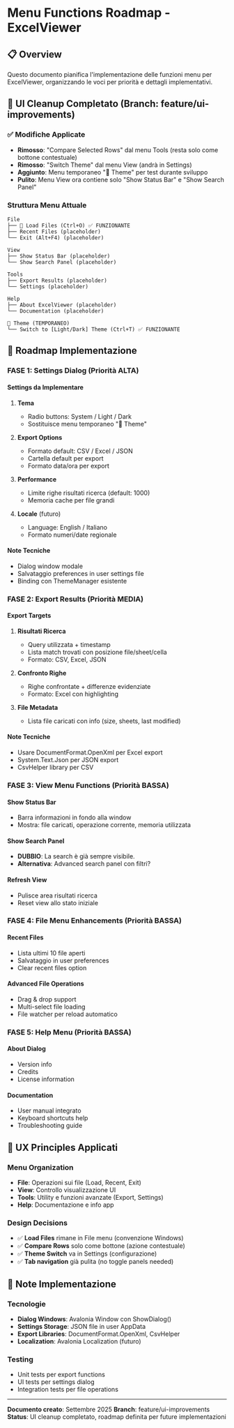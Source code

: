 # Menu Functions Roadmap - ExcelViewer

## 📋 Overview

Questo documento pianifica l'implementazione delle funzioni menu per ExcelViewer, organizzando le voci per priorità e dettagli implementativi.

## 🎯 UI Cleanup Completato (Branch: feature/ui-improvements)

### ✅ Modifiche Applicate

- **Rimosso**: "Compare Selected Rows" dal menu Tools (resta solo come bottone contestuale)
- **Rimosso**: "Switch Theme" dal menu View (andrà in Settings)
- **Aggiunto**: Menu temporaneo "🎨 Theme" per test durante sviluppo
- **Pulito**: Menu View ora contiene solo "Show Status Bar" e "Show Search Panel"

### Struttura Menu Attuale

```text
File
├── 📁 Load Files (Ctrl+O) ✅ FUNZIONANTE
├── Recent Files (placeholder)
└── Exit (Alt+F4) (placeholder)

View
├── Show Status Bar (placeholder)
└── Show Search Panel (placeholder)

Tools
├── Export Results (placeholder)
└── Settings (placeholder)

Help
├── About ExcelViewer (placeholder)
└── Documentation (placeholder)

🎨 Theme (TEMPORANEO)
└── Switch to [Light/Dark] Theme (Ctrl+T) ✅ FUNZIONANTE
```

## 🚀 Roadmap Implementazione

### **FASE 1: Settings Dialog (Priorità ALTA)**

#### Settings da Implementare

1. **Tema**
   - Radio buttons: System / Light / Dark
   - Sostituisce menu temporaneo "🎨 Theme"

2. **Export Options**
   - Formato default: CSV / Excel / JSON
   - Cartella default per export
   - Formato data/ora per export

3. **Performance**
   - Limite righe risultati ricerca (default: 1000)
   - Memoria cache per file grandi

4. **Locale** (futuro)
   - Language: English / Italiano
   - Formato numeri/date regionale

#### Note Tecniche

- Dialog window modale
- Salvataggio preferences in user settings file
- Binding con ThemeManager esistente

### **FASE 2: Export Results (Priorità MEDIA)**

#### Export Targets

1. **Risultati Ricerca**
   - Query utilizzata + timestamp
   - Lista match trovati con posizione file/sheet/cella
   - Formato: CSV, Excel, JSON

2. **Confronto Righe**
   - Righe confrontate + differenze evidenziate
   - Formato: Excel con highlighting

3. **File Metadata**
   - Lista file caricati con info (size, sheets, last modified)

#### Note Tecniche

- Usare DocumentFormat.OpenXml per Excel export
- System.Text.Json per JSON export
- CsvHelper library per CSV

### **FASE 3: View Menu Functions (Priorità BASSA)**

#### Show Status Bar

- Barra informazioni in fondo alla window
- Mostra: file caricati, operazione corrente, memoria utilizzata

#### Show Search Panel

- **DUBBIO**: La search è già sempre visibile.
- **Alternativa**: Advanced search panel con filtri?

#### Refresh View

- Pulisce area risultati ricerca
- Reset view allo stato iniziale

### **FASE 4: File Menu Enhancements (Priorità BASSA)**

#### Recent Files

- Lista ultimi 10 file aperti
- Salvataggio in user preferences
- Clear recent files option

#### Advanced File Operations

- Drag & drop support
- Multi-select file loading
- File watcher per reload automatico

### **FASE 5: Help Menu (Priorità BASSA)**

#### About Dialog

- Version info
- Credits
- License information

#### Documentation

- User manual integrato
- Keyboard shortcuts help
- Troubleshooting guide

## 🎨 UX Principles Applicati

### Menu Organization

- **File**: Operazioni sui file (Load, Recent, Exit)
- **View**: Controllo visualizzazione UI
- **Tools**: Utility e funzioni avanzate (Export, Settings)
- **Help**: Documentazione e info app

### Design Decisions

- ✅ **Load Files** rimane in File menu (convenzione Windows)
- ✅ **Compare Rows** solo come bottone (azione contestuale)
- ✅ **Theme Switch** va in Settings (configurazione)
- ✅ **Tab navigation** già pulita (no toggle panels needed)

## 📝 Note Implementazione

### Tecnologie

- **Dialog Windows**: Avalonia Window con ShowDialog()
- **Settings Storage**: JSON file in user AppData
- **Export Libraries**: DocumentFormat.OpenXml, CsvHelper
- **Localization**: Avalonia Localization (futuro)

### Testing

- Unit tests per export functions
- UI tests per settings dialog
- Integration tests per file operations

---

**Documento creato**: Settembre 2025
**Branch**: feature/ui-improvements
**Status**: UI cleanup completato, roadmap definita per future implementazioni
